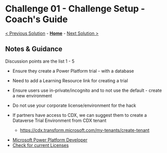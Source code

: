 # Challenge 01 - Challenge Setup - Coach's Guide 

[< Previous Solution](./Solution-00.md) - **[Home](./README.md)** - [Next Solution >](./Solution-02.md)

## Notes & Guidance

Discussion points are the list 1 - 5
- Ensure they create a Power Platform trial - with a database
- Need to add a Learning Resource link for creating a trial
- Ensure users use in-private/incognito and to not use the default - create a new environment
- Do not use your corporate license/environment for the hack 

- If partners have access to CDX, we can suggest them to create a Dataverse Trial Environment from CDX tenant
  - https://cdx.transform.microsoft.com/my-tenants/create-tenant

* [Microsoft Power Platform Developer](https://powerapps.microsoft.com/en-us/developerplan)
* [Check for current Licenses](https://admin.microsoft.com/Adminportal/Home?source=applauncher#/licenses)

